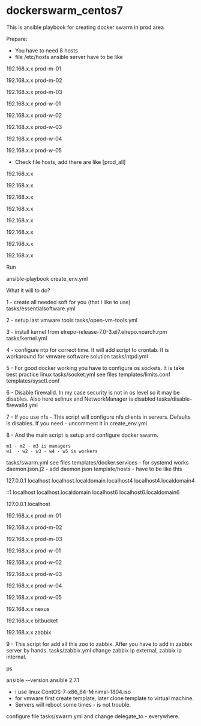 # dockerswarm_centos7

This is ansible playbook for creating docker swarm in prod area

Prepare:

- You have to need 8 hosts
- file /etc/hosts ansible server have to be like

192.168.x.x prod-m-01

192.168.x.x prod-m-02

192.168.x.x prod-m-03

192.168.x.x prod-w-01

192.168.x.x prod-w-02

192.168.x.x prod-w-03

192.168.x.x prod-w-04

192.168.x.x prod-w-05




- Check file hosts, add there are like 
[prod_all]

192.168.x.x

192.168.x.x

192.168.x.x

192.168.x.x

192.168.x.x

192.168.x.x

192.168.x.x

192.168.x.x


Run

ansible-playbook create_env.yml

What it will to do?



1 - create all needed soft for you (that i like to use)
 tasks/essentialsoftware.yml




2 - setup last vmware tools
 tasks/open-vm-tools.yml




3 - install kernel from elrepo-release-7.0-3.el7.elrepo.noarch.rpm 
tasks/kernel.yml




4 - configure ntp for correct time. It will add script to crontab. It is workaround for vmware software solution
tasks/ntpd.yml



5 - For good docker working you have to configure os sockets. It is take best practice linux
tasks/socket.yml 
see files
templates/limits.conf
templates/sysctl.conf
 


6 - Disable firewalld. In my case security is not in os level so it may be disables. Also here selinux and NetworkManager is disabled
tasks/disable-firewalld.yml



7 - If you use nfs - This script will configure nfs clients in servers. Defaults is disables. If you need - uncomment it in create_env.yml




8 - And the main script is setup and configure docker swarm.

    m1 - m2 - m3 is managers
    w1  - w2 - w3 - w4 - w5 is workers
    
tasks/swarm.yml
see files
templates/docker.services - for systemd works
daemon.json.j2 - add daemon json
template/hosts - have to be like this

127.0.0.1   localhost localhost.localdomain localhost4 localhost4.localdomain4

::1         localhost localhost.localdomain localhost6 localhost6.localdomain6

127.0.0.1 localhost

192.168.x.x prod-m-01

192.168.x.x prod-m-02

192.168.x.x prod-m-03

192.168.x.x prod-w-01

192.168.x.x prod-w-02

192.168.x.x prod-w-03

192.168.x.x prod-w-04

192.168.x.x prod-w-05

192.168.x.x nexus 

192.168.x.x bitbucket 

192.168.x.x zabbix 




9 - This script for add all this zoo to zabbix. After you have to add in zabbix server by hands.
tasks/zabbix.yml
change zabbix ip external, zabbix ip internal.





ps

 ansible --version
ansible 2.7.1
 - i use linux CentOS-7-x86_64-Minimal-1804.iso
 - for vmware first create template, later clone template to virtual machine.
 - Servers will reboot some times - is not trouble.

configure file tasks/swarm.yml and change delegate_to - everywhere.





